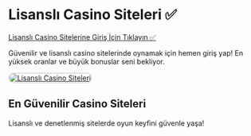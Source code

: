 <h1>Lisanslı Casino Siteleri ✅</h1>

<a href="http://www.redly.vip/3A5tsFl">Lisanslı Casino Sitelerine Giriş İçin Tıklayın ✅</a> 

<p>Güvenilir ve lisanslı casino sitelerinde oynamak için hemen giriş yap! En yüksek oranlar ve büyük bonuslar seni bekliyor.</p>

<a href="http://www.redly.vip/3A5tsFl" title="Lisanslı Casino Siteleri">
  <img src="https://i.ibb.co/MkY55wf/photo-2025-01-15-16-52-46.jpg" alt="Lisanslı Casino Siteleri" style="max-width: 100%; border: 2px solid #ddd; border-radius: 10px;">
</a>

<h2>En Güvenilir Casino Siteleri</h2>

<p>Lisanslı ve denetlenmiş sitelerde oyun keyfini güvenle yaşa!</p>
